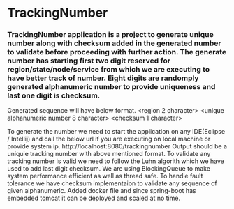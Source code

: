 # TrackingNumber 
### TrackingNumber application is a project to generate unique number along with checksum added in the generated number to validate before proceeding with further action. The generate number has starting first two digit reserved for region/state/node/service from which we are executing to have better track of number. Eight digits are randomply generated alphanumeric number to provide uniqueness and last one digit is checksum.
Generated sequence will have below format.
<region 2 character> <unique alphanumeric number 8 character> <checksum 1 character>

To generate the number we need to start the application on any IDE(Eclipse / Intellij) and call the below url if you are executing on local machine or provide system ip.
http://localhost:8080/trackingnumber
Output should be a uniquie tracking number with above mentioned format. 
To validate any tracking number is valid we need to follow the Luhn algorith which we have used to add last digit checksum.
We are using BlockingQueue to make system performance efficient as well as thread safe. 
To handle fault tolerance we have checksum implementaion to validate any sequence of given alphanumeric.
Added docker file and since spring-boot has embedded tomcat it can be deployed and scaled at no time. 

